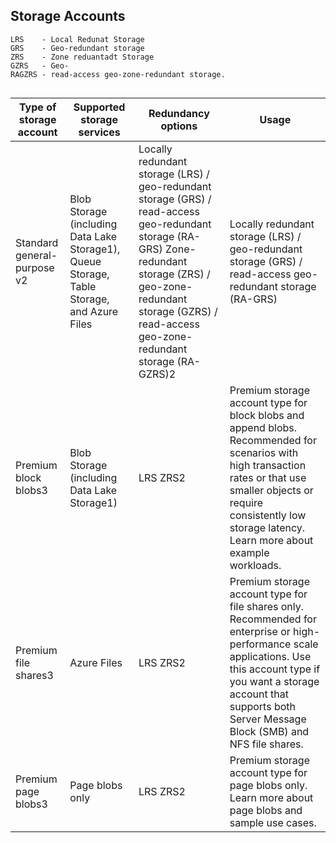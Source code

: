 ## Storage Accounts
```
LRS    - Local Redunat Storage
GRS    - Geo-redundant storage
ZRS    - Zone reduantadt Storage
GZRS   - Geo-
RAGZRS - read-access geo-zone-redundant storage.


```
|Type of storage account|Supported storage services | Redundancy options | Usage |
|-----------------------|---------------------------|--------------------|-------|
|Standard general-purpose v2|Blob Storage (including Data Lake Storage1), Queue Storage, Table Storage, and Azure Files| Locally redundant storage (LRS) / geo-redundant storage (GRS) / read-access geo-redundant storage (RA-GRS) Zone-redundant storage (ZRS) / geo-zone-redundant storage (GZRS) / read-access geo-zone-redundant storage (RA-GZRS)2|Locally redundant storage (LRS) / geo-redundant storage (GRS) / read-access geo-redundant storage (RA-GRS) |
| Premium block blobs3 | Blob Storage (including Data Lake Storage1) | LRS ZRS2 |Premium storage account type for block blobs and append blobs. Recommended for scenarios with high transaction rates or that use smaller objects or require consistently low storage latency. Learn more about example workloads. |
| Premium file shares3 | Azure Files | LRS ZRS2 | Premium storage account type for file shares only. Recommended for enterprise or high-performance scale applications. Use this account type if you want a storage account that supports both Server Message Block (SMB) and NFS file shares. |
| Premium page blobs3 | Page blobs only | LRS ZRS2 | Premium storage account type for page blobs only. Learn more about page blobs and sample use cases. |

